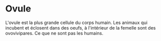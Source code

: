 # Ovule

L'ovule est la plus grande cellule du corps humain. Les animaux qui incubent et
éclosent dans des oeufs, à l'intérieur de la femelle sont des ovovivipares. Ce
que ne sont pas les humains.

